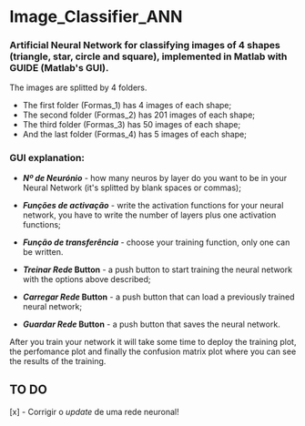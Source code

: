 # Image_Classifier_ANN

### Artificial Neural Network for classifying images of 4 shapes (triangle, star, circle and square), implemented in Matlab with GUIDE   (Matlab's GUI).

The images are splitted by 4 folders.
 - The first folder (Formas_1) has 4 images of each shape;
 - The second folder (Formas_2) has 201 images of each shape;
 - The third folder (Formas_3) has 50 images of each shape;
 - And the last folder (Formas_4) has 5 images of each shape;


### GUI explanation:
  - **_Nº de Neurónio_** - how many neuros by layer do you want to be in your Neural Network (it's splitted by blank spaces or commas);
  - **_Funções de activação_** - write the activation functions for your neural network, you have to write the number of layers plus one activation functions;
  - **_Função de transferência_** - choose your training function, only one can be written.
  
  - **_Treinar Rede_ Button** - a push button to start training the neural network with the options above described;
  - **_Carregar Rede_ Button** - a push button that can load a previously trained neural network;
  - **_Guardar Rede_ Button** - a push button that saves the neural network.
  
  After you train your network it will take some time to deploy the training plot, the perfomance plot and finally the confusion matrix plot where you can see the results of the training.


## TO DO
[x] - Corrigir o *update* de uma rede neuronal!

